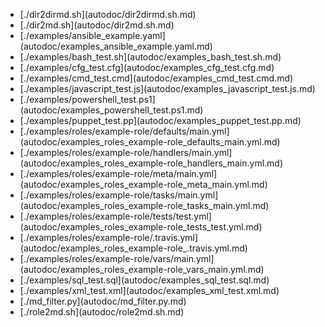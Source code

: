 - \[./dir2dirmd.sh\](autodoc/dir2dirmd.sh.md)
- \[./dir2md.sh\](autodoc/dir2md.sh.md)
- \[./examples/ansible_example.yaml\](autodoc/examples_ansible_example.yaml.md)
- \[./examples/bash_test.sh\](autodoc/examples_bash_test.sh.md)
- \[./examples/cfg_test.cfg\](autodoc/examples_cfg_test.cfg.md)
- \[./examples/cmd_test.cmd\](autodoc/examples_cmd_test.cmd.md)
- \[./examples/javascript_test.js\](autodoc/examples_javascript_test.js.md)
- \[./examples/powershell_test.ps1\](autodoc/examples_powershell_test.ps1.md)
- \[./examples/puppet_test.pp\](autodoc/examples_puppet_test.pp.md)
- \[./examples/roles/example-role/defaults/main.yml\](autodoc/examples_roles_example-role_defaults_main.yml.md)
- \[./examples/roles/example-role/handlers/main.yml\](autodoc/examples_roles_example-role_handlers_main.yml.md)
- \[./examples/roles/example-role/meta/main.yml\](autodoc/examples_roles_example-role_meta_main.yml.md)
- \[./examples/roles/example-role/tasks/main.yml\](autodoc/examples_roles_example-role_tasks_main.yml.md)
- \[./examples/roles/example-role/tests/test.yml\](autodoc/examples_roles_example-role_tests_test.yml.md)
- \[./examples/roles/example-role/.travis.yml\](autodoc/examples_roles_example-role_.travis.yml.md)
- \[./examples/roles/example-role/vars/main.yml\](autodoc/examples_roles_example-role_vars_main.yml.md)
- \[./examples/sql_test.sql\](autodoc/examples_sql_test.sql.md)
- \[./examples/xml_test.xml\](autodoc/examples_xml_test.xml.md)
- \[./md_filter.py\](autodoc/md_filter.py.md)
- \[./role2md.sh\](autodoc/role2md.sh.md)

